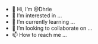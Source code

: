 - 👋 Hi, I’m @Dhrie
- 👀 I’m interested in ...
- 🌱 I’m currently learning ...
- 💞️ I’m looking to collaborate on ...
- 📫 How to reach me ...

<!---
Dhrie/Dhrie is a ✨ special ✨ repository because its `README.md` (this file) appears on your GitHub profile.
You can click the Preview link to take a look at your changes.
--->
